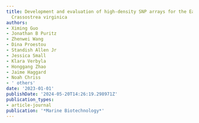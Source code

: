 ```yaml
---
title: Development and evaluation of high-density SNP arrays for the Eastern oyster
  Crassostrea virginica
authors:
- Ximing Guo
- Jonathan B Puritz
- Zhenwei Wang
- Dina Proestou
- Standish Allen Jr
- Jessica Small
- Klara Verbyla
- Honggang Zhao
- Jaime Haggard
- Noah Chriss
- ' others'
date: '2023-01-01'
publishDate: '2024-05-20T14:26:19.298971Z'
publication_types:
- article-journal
publication: '*Marine Biotechnology*'
---
```


